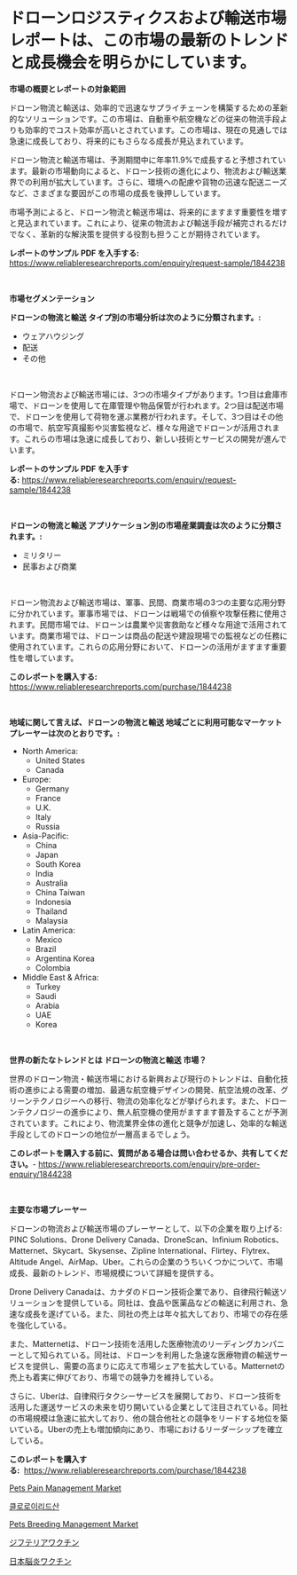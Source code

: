 <p><h1>ドローンロジスティクスおよび輸送市場レポートは、この市場の最新のトレンドと成長機会を明らかにしています。</h1></p><p><strong>市場の概要とレポートの対象範囲</strong></p>
<p><p>ドローン物流と輸送は、効率的で迅速なサプライチェーンを構築するための革新的なソリューションです。この市場は、自動車や航空機などの従来の物流手段よりも効率的でコスト効率が高いとされています。この市場は、現在の見通しでは急速に成長しており、将来的にもさらなる成長が見込まれています。</p><p>ドローン物流と輸送市場は、予測期間中に年率11.9%で成長すると予想されています。最新の市場動向によると、ドローン技術の進化により、物流および輸送業界での利用が拡大しています。さらに、環境への配慮や貨物の迅速な配送ニーズなど、さまざまな要因がこの市場の成長を後押ししています。</p><p>市場予測によると、ドローン物流と輸送市場は、将来的にますます重要性を増すと見込まれています。これにより、従来の物流および輸送手段が補完されるだけでなく、革新的な解決策を提供する役割も担うことが期待されています。</p></p>
<p><strong>レポートのサンプル PDF を入手する:</strong> <a href="https://www.reliableresearchreports.com/enquiry/request-sample/1844238">https://www.reliableresearchreports.com/enquiry/request-sample/1844238</a></p>
<p>&nbsp;</p>
<p><strong>市場セグメンテーション</strong></p>
<p><strong>ドローンの物流と輸送 タイプ別の市場分析は次のように分類されます。:</strong></p>
<p><ul><li>ウェアハウジング</li><li>配送</li><li>その他</li></ul></p>
<p>&nbsp;</p>
<p><p>ドローン物流および輸送市場には、3つの市場タイプがあります。1つ目は倉庫市場で、ドローンを使用して在庫管理や物品保管が行われます。2つ目は配送市場で、ドローンを使用して荷物を運ぶ業務が行われます。そして、3つ目はその他の市場で、航空写真撮影や災害監視など、様々な用途でドローンが活用されます。これらの市場は急速に成長しており、新しい技術とサービスの開発が進んでいます。</p></p>
<p><strong>レポートのサンプル PDF を入手する:</strong>&nbsp;<a href="https://www.reliableresearchreports.com/enquiry/request-sample/1844238">https://www.reliableresearchreports.com/enquiry/request-sample/1844238</a></p>
<p>&nbsp;</p>
<p><strong> ドローンの物流と輸送 アプリケーション別の市場産業調査は次のように分類されます。:</strong></p>
<p><ul><li>ミリタリー</li><li>民事および商業</li></ul></p>
<p>&nbsp;</p>
<p><p>ドローン物流および輸送市場は、軍事、民間、商業市場の3つの主要な応用分野に分かれています。軍事市場では、ドローンは戦場での偵察や攻撃任務に使用されます。民間市場では、ドローンは農業や災害救助など様々な用途で活用されています。商業市場では、ドローンは商品の配送や建設現場での監視などの任務に使用されています。これらの応用分野において、ドローンの活用がますます重要性を増しています。</p></p>
<p><strong>このレポートを購入する:</strong>&nbsp; <a href="https://www.reliableresearchreports.com/purchase/1844238">https://www.reliableresearchreports.com/purchase/1844238</a></p>
<p>&nbsp;</p>
<p><strong>地域に関して言えば、ドローンの物流と輸送 地域ごとに利用可能なマーケットプレーヤーは次のとおりです。:</strong></p>
<p><ul>
    <li>
        North America:
        <ul>
            <li>United States</li>
            <li>Canada</li>
        </ul>
    </li>
    <li>
        Europe:
        <ul>
            <li>Germany</li>
            <li>France</li>
            <li>U.K.</li>
            <li>Italy</li>
            <li>Russia</li>
        </ul>
    </li>
    <li>
        Asia-Pacific:
        <ul>
            <li>China</li>
            <li>Japan</li>
            <li>South Korea</li>
            <li>India</li>
            <li>Australia</li>
            <li>China Taiwan</li>
            <li>Indonesia</li>
            <li>Thailand</li>
            <li>Malaysia</li>
        </ul>
    </li>
    <li>
        Latin America:
        <ul>
            <li>Mexico</li>
            <li>Brazil</li>
            <li>Argentina Korea</li>
            <li>Colombia</li>
        </ul>
    </li>
    <li>
        Middle East & Africa:
        <ul>
            <li>Turkey</li>
            <li>Saudi</li>
            <li>Arabia</li>
            <li>UAE</li>
            <li>Korea</li>
        </ul>
    </li>
    </ul></p>
<p>&nbsp;</p>
<p><strong>世界の新たなトレンドとは ドローンの物流と輸送 市場？</strong></p>
<p><p>世界のドローン物流・輸送市場における新興および現行のトレンドは、自動化技術の進歩による需要の増加、最適な航空機デザインの開発、航空法規の改革、グリーンテクノロジーへの移行、物流の効率化などが挙げられます。また、ドローンテクノロジーの進歩により、無人航空機の使用がますます普及することが予測されています。これにより、物流業界全体の進化と競争が加速し、効率的な輸送手段としてのドローンの地位が一層高まるでしょう。</p></p>
<p><strong>このレポートを購入する前に、質問がある場合は問い合わせるか、共有してください。</strong>- <a href="https://www.reliableresearchreports.com/enquiry/pre-order-enquiry/1844238">https://www.reliableresearchreports.com/enquiry/pre-order-enquiry/1844238</a></p>
<p>&nbsp;</p>
<p><strong>主要な市場プレーヤー</strong></p>
<p><p>ドローンの物流および輸送市場のプレーヤーとして、以下の企業を取り上げる: PINC Solutions、Drone Delivery Canada、DroneScan、Infinium Robotics、Matternet、Skycart、Skysense、Zipline International、Flirtey、Flytrex、Altitude Angel、AirMap、Uber。これらの企業のうちいくつかについて、市場成長、最新のトレンド、市場規模について詳細を提供する。</p><p>Drone Delivery Canadaは、カナダのドローン技術企業であり、自律飛行輸送ソリューションを提供している。同社は、食品や医薬品などの輸送に利用され、急速な成長を遂げている。また、同社の売上は年々拡大しており、市場での存在感を強化している。</p><p>また、Matternetは、ドローン技術を活用した医療物流のリーディングカンパニーとして知られている。同社は、ドローンを利用した急速な医療物資の輸送サービスを提供し、需要の高まりに応えて市場シェアを拡大している。Matternetの売上も着実に伸びており、市場での競争力を維持している。</p><p>さらに、Uberは、自律飛行タクシーサービスを展開しており、ドローン技術を活用した運送サービスの未来を切り開いている企業として注目されている。同社の市場規模は急速に拡大しており、他の競合他社との競争をリードする地位を築いている。Uberの売上も増加傾向にあり、市場におけるリーダーシップを確立している。</p></p>
<p><strong>このレポートを購入する:</strong>&nbsp;&nbsp;<a href="https://www.reliableresearchreports.com/purchase/1844238">https://www.reliableresearchreports.com/purchase/1844238</a></p>
<p><p><a href="https://unruly-ladybug-44b.notion.site/Pets-Pain-Management-Market-Research-Report-Reveals-The-Latest-Trends-And-Opportunities-of-this-Mark-72511fdb746148eea9e7ed7ca892f3c7">Pets Pain Management Market</a></p><p><a href="https://medium.com/@m.arbadji/%EC%97%BC%EA%B8%88%EC%82%B0-%EC%BD%94%EB%B0%9C%ED%8A%B8-%EC%8B%9C%EC%9E%A5-%ED%8A%B8%EB%A0%8C%EB%93%9C-%EC%98%88%EC%B8%A1-%EB%B0%8F-%EA%B2%BD%EC%9F%81-%EB%B6%84%EC%84%9D-2031%EB%85%84%EA%B9%8C%EC%A7%80-ed909ce932c5">클로로이리드산</a></p><p><a href="https://cute-banjo-8ca.notion.site/Pets-Breeding-Management-Market-Size-Global-Industry-Overview-Market-Segmentation-and-Forecast-20-a26a7297ec8e404f96c90322be0356e9">Pets Breeding Management Market</a></p><p><a href="https://medium.com/@the_orlando3017/%E3%82%B8%E3%83%95%E3%83%86%E3%83%AA%E3%82%A2%E3%83%AF%E3%82%AF%E3%83%81%E3%83%B3%E5%B8%82%E5%A0%B4%E3%81%AF-%E5%B8%82%E5%A0%B4%E3%82%B7%E3%82%A7%E3%82%A2-%E5%B8%82%E5%A0%B4%E3%83%88%E3%83%AC%E3%83%B3%E3%83%89-%E5%B8%82%E5%A0%B4%E6%88%90%E9%95%B7%E3%81%AB%E9%96%A2%E3%81%99%E3%82%8B%E6%83%85%E5%A0%B1%E3%82%92%E6%8F%90%E4%BE%9B%E3%81%97%E3%81%BE%E3%81%99-180cac61a765">ジフテリアワクチン</a></p><p><a href="https://medium.com/@the_orlando3017/%E6%97%A5%E6%9C%AC%E8%84%B3%E7%82%8E%E3%83%AF%E3%82%AF%E3%83%81%E3%83%B3%E3%81%AE%E5%B8%82%E5%A0%B4%E8%A6%8F%E6%A8%A1%E3%81%AF-%E4%B8%96%E7%95%8C%E3%81%AE%E7%94%A3%E6%A5%AD%E3%81%AB%E3%81%8A%E3%81%91%E3%82%8B%E6%9C%80%E9%81%A9%E3%81%AA%E3%83%9E%E3%83%BC%E3%82%B1%E3%83%86%E3%82%A3%E3%83%B3%E3%82%B0%E3%83%81%E3%83%A3%E3%83%B3%E3%83%8D%E3%83%AB%E3%82%92%E7%A4%BA%E3%81%97%E3%81%A6%E3%81%84%E3%81%BE%E3%81%99-970f98baf38a">日本脳炎ワクチン</a></p></p>